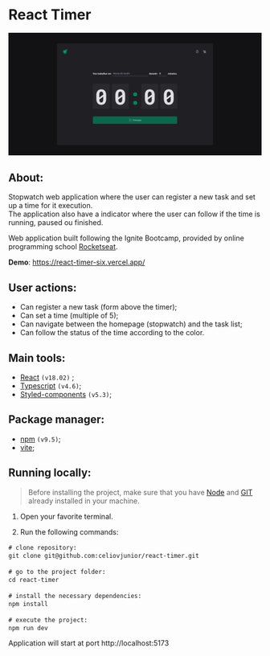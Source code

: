 <h1>
React Timer
</h1>


![print home page](home-preview.png)

## About:

Stopwatch web application where the user can register a new task and set up a time for it execution. <br>
The application also have a indicator where the user can follow if the time is running, paused ou finished. <br>

Web application built following the Ignite Bootcamp, provided by online programming school [Rocketseat](https://www.rocketseat.com.br/). <br>


**Demo**: https://react-timer-six.vercel.app/


## User actions:

- Can register a new task (form above the timer);
- Can set a time (multiple of 5);
- Can navigate between the homepage (stopwatch) and the task list;
- Can follow the status of the time according to the color.


## Main tools:

- [React](https://react.dev/) ```(v18.02)``` ;
- [Typescript](https://www.typescriptlang.org/docs/) ```(v4.6)```;
- [Styled-components](https://styled-components.com/) ```(v5.3)```;

## Package manager:

- [npm](https://www.npmjs.com/) ```(v9.5)```;
- [vite](https://vitejs.dev/);

## Running locally:

> Before installing the project, make sure that you have [Node](https://nodejs.org/en) and [GIT](https://git-scm.com/) already installed in your machine.

1. Open your favorite terminal.

2. Run the following commands:

```shell
# clone repository:
git clone git@github.com:celiovjunior/react-timer.git

# go to the project folder:
cd react-timer

# install the necessary dependencies:
npm install

# execute the project:
npm run dev
```

Application will start at port http://localhost:5173
